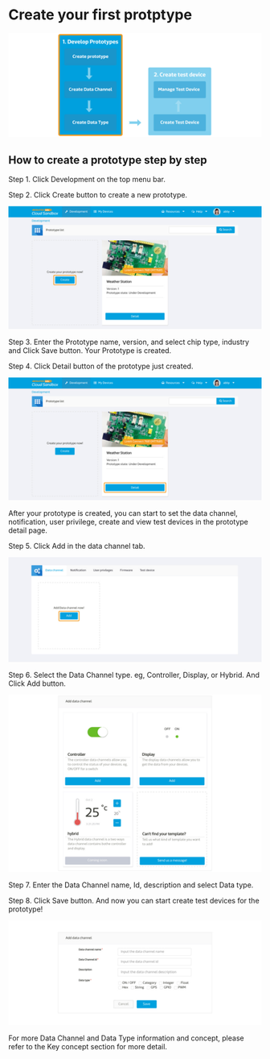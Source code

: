 # Create your first protptype

![](../images/content_img/content_img-08.jpg)

## How to create a prototype step by step


Step 1. Click Development on the top menu bar.

Step 2. Click Create button to create a new prototype.


![](../images/screenshot/screen_shot-01.jpg)



Step 3. Enter the Prototype name, version, and select chip type, industry and Click Save button. Your Prototype is created.

Step 4. Click Detail button of the prototype just created.


![](../images/screenshot/screen_shot-02.jpg)


After your prototype is created, you can start to set the data channel, notification, user privilege, create and view test devices in the prototype detail page.



Step 5. Click Add in the data channel tab.

![](../images/screenshot/screen_shot-03.jpg)



Step 6. Select the Data Channel type. eg, Controller, Display, or Hybrid. And Click Add button.

![](../images/screenshot/screen_shot-04.jpg)


Step 7. Enter the Data Channel name, Id, description and select Data type.


Step 8. Click Save button. And now you can start create test devices for the prototype!


![](../images/screenshot/screen_shot-05.jpg)


For more Data Channel and Data Type information and concept, please refer to the Key concept section for more detail.







